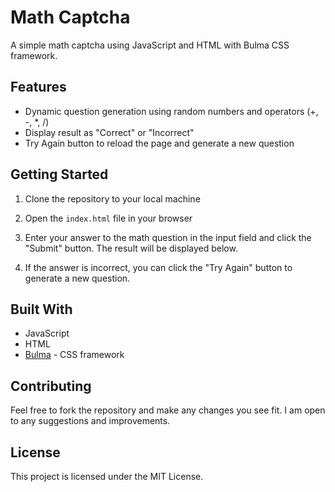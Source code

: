 # Math Captcha

A simple math captcha using JavaScript and HTML with Bulma CSS framework.

## Features
- Dynamic question generation using random numbers and operators (+, -, *, /)
- Display result as "Correct" or "Incorrect"
- Try Again button to reload the page and generate a new question

## Getting Started
1. Clone the repository to your local machine

2. Open the `index.html` file in your browser

3. Enter your answer to the math question in the input field and click the "Submit" button. The result will be displayed below.

4. If the answer is incorrect, you can click the "Try Again" button to generate a new question.

## Built With
- JavaScript
- HTML
- [Bulma](https://bulma.io/) - CSS framework

## Contributing
Feel free to fork the repository and make any changes you see fit. I am open to any suggestions and improvements.

## License
This project is licensed under the MIT License.

